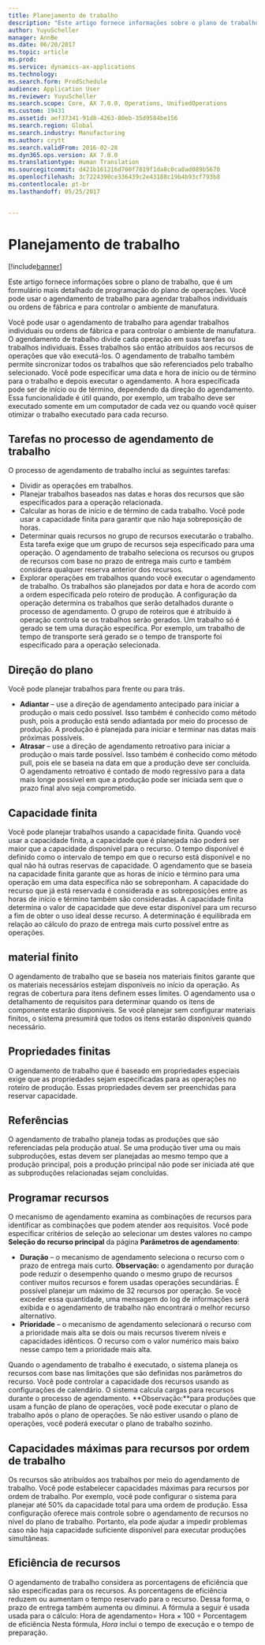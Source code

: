 ```yaml
---
title: Planejamento de trabalho
description: "Este artigo fornece informações sobre o plano de trabalho, que é um formulário mais detalhado de programação do plano de operações. Você pode usar o agendamento de trabalho para agendar trabalhos individuais ou ordens de fábrica e para controlar o ambiente de manufatura."
author: YuyuScheller
manager: AnnBe
ms.date: 06/20/2017
ms.topic: article
ms.prod: 
ms.service: dynamics-ax-applications
ms.technology: 
ms.search.form: ProdSchedule
audience: Application User
ms.reviewer: YuyuScheller
ms.search.scope: Core, AX 7.0.0, Operations, UnifiedOperations
ms.custom: 19431
ms.assetid: aef37341-91d8-4263-80eb-35d9584be156
ms.search.region: Global
ms.search.industry: Manufacturing
ms.author: crytt
ms.search.validFrom: 2016-02-28
ms.dyn365.ops.version: AX 7.0.0
ms.translationtype: Human Translation
ms.sourcegitcommit: d421b161216d700f7819f1da8c0ca8ad089b5670
ms.openlocfilehash: 3c7224390ce336439c2e43188c19b4b93cf793b8
ms.contentlocale: pt-br
ms.lasthandoff: 05/25/2017


---
```


# <a name="job-scheduling"></a>Planejamento de trabalho

[!include[banner](../includes/banner.md)]


Este artigo fornece informações sobre o plano de trabalho, que é um formulário mais detalhado de programação do plano de operações. Você pode usar o agendamento de trabalho para agendar trabalhos individuais ou ordens de fábrica e para controlar o ambiente de manufatura.

Você pode usar o agendamento de trabalho para agendar trabalhos individuais ou ordens de fábrica e para controlar o ambiente de manufatura. O agendamento de trabalho divide cada operação em suas tarefas ou trabalhos individuais. Esses trabalhos são então atribuídos aos recursos de operações que vão executá-los. O agendamento de trabalho também permite sincronizar todos os trabalhos que são referenciados pelo trabalho selecionado. Você pode especificar uma data e hora de início ou de término para o trabalho e depois executar o agendamento. A hora especificada pode ser de início ou de término, dependendo da direção do agendamento. Essa funcionalidade é útil quando, por exemplo, um trabalho deve ser executado somente em um computador de cada vez ou quando você quiser otimizar o trabalho executado para cada recurso.

## <a name="tasks-in-the-job-scheduling-process"></a>Tarefas no processo de agendamento de trabalho
O processo de agendamento de trabalho inclui as seguintes tarefas:

-   Dividir as operações em trabalhos.
-   Planejar trabalhos baseados nas datas e horas dos recursos que são especificados para a operação relacionada.
-   Calcular as horas de início e de término de cada trabalho. Você pode usar a capacidade finita para garantir que não haja sobreposição de horas.
-   Determinar quais recursos no grupo de recursos executarão o trabalho. Esta tarefa exige que um grupo de recursos seja especificado para uma operação. O agendamento de trabalho seleciona os recursos ou grupos de recursos com base no prazo de entrega mais curto e também considera qualquer reserva anterior dos recursos.
-   Explorar operações em trabalhos quando você executar o agendamento de trabalho. Os trabalhos são planejados por data e hora de acordo com a ordem especificada pelo roteiro de produção. A configuração da operação determina os trabalhos que serão detalhados durante o processo de agendamento. O grupo de roteiros que é atribuído à operação controla se os trabalhos serão gerados. Um trabalho só é gerado se tem uma duração específica. Por exemplo, um trabalho de tempo de transporte será gerado se o tempo de transporte foi especificado para a operação selecionada.

## <a name="scheduling-direction"></a>Direção do plano
Você pode planejar trabalhos para frente ou para trás.

-   **Adiantar** – use a direção de agendamento antecipado para iniciar a produção o mais cedo possível. Isso também é conhecido como método push, pois a produção está sendo adiantada por meio do processo de produção. A produção é planejada para iniciar e terminar nas datas mais próximas possíveis.
-   **Atrasar** – use a direção de agendamento retroativo para iniciar a produção o mais tarde possível. Isso também é conhecido como método pull, pois ele se baseia na data em que a produção deve ser concluída. O agendamento retroativo é contado de modo regressivo para a data mais longe possível em que a produção pode ser iniciada sem que o prazo final alvo seja comprometido.

## <a name="finite-capacity"></a>Capacidade finita
Você pode planejar trabalhos usando a capacidade finita. Quando você usar a capacidade finita, a capacidade que é planejada não poderá ser maior que a capacidade disponível para o recurso. O tempo disponível é definido como o intervalo de tempo em que o recurso está disponível e no qual não há outras reservas de capacidade. O agendamento que se baseia na capacidade finita garante que as horas de início e término para uma operação em uma data específica não se sobreponham. A capacidade do recurso que já está reservada é considerada e as sobreposições entre as horas de início e término também são consideradas. A capacidade finita determina o valor de capacidade que deve estar disponível para um recurso a fim de obter o uso ideal desse recurso. A determinação é equilibrada em relação ao cálculo do prazo de entrega mais curto possível entre as operações.

## <a name="finite-materials"></a>material finito
O agendamento de trabalho que se baseia nos materiais finitos garante que os materiais necessários estejam disponíveis no início da operação. As regras de cobertura para itens definem esses limites. O agendamento usa o detalhamento de requisitos para determinar quando os itens de componente estarão disponíveis. Se você planejar sem configurar materiais finitos, o sistema presumirá que todos os itens estarão disponíveis quando necessário.

## <a name="finite-properties"></a>Propriedades finitas
O agendamento de trabalho que é baseado em propriedades especiais exige que as propriedades sejam especificadas para as operações no roteiro de produção. Essas propriedades devem ser preenchidas para reservar capacidade.

## <a name="references"></a>Referências
O agendamento de trabalho planeja todas as produções que são referenciadas pela produção atual. Se uma produção tiver uma ou mais subproduções, estas devem ser planejadas ao mesmo tempo que a produção principal, pois a produção principal não pode ser iniciada até que as subproduções relacionadas sejam concluídas.

## <a name="schedule-resources"></a>Programar recursos
O mecanismo de agendamento examina as combinações de recursos para identificar as combinações que podem atender aos requisitos. Você pode especificar critérios de seleção ao selecionar um destes valores no campo **Seleção do recurso principal** da página **Parâmetros de agendamento**:

-   **Duração** – o mecanismo de agendamento seleciona o recurso com o prazo de entrega mais curto. **Observação:** o agendamento por duração pode reduzir o desempenho quando o mesmo grupo de recursos contiver muitos recursos e forem usadas operações secundárias. É possível planejar um máximo de 32 recursos por operação. Se você exceder essa quantidade, uma mensagem do log de informações será exibida e o agendamento de trabalho não encontrará o melhor recurso alternativo.
-   **Prioridade** – o mecanismo de agendamento selecionará o recurso com a prioridade mais alta se dois ou mais recursos tiverem níveis e capacidades idênticos. O recurso com o valor numérico mais baixo nesse campo tem a prioridade mais alta.

Quando o agendamento de trabalho é executado, o sistema planeja os recursos com base nas limitações que são definidas nos parâmetros do recurso. Você pode controlar a capacidade dos recursos usando as configurações de calendário. O sistema calcula cargas para recursos durante o processo de agendamento. **Observação:**para produções que usam a função de plano de operações, você pode executar o plano de trabalho após o plano de operações. Se não estiver usando o plano de operações, você poderá executar o plano de trabalho sozinho.

## <a name="maximum-capacities-for-resources-per-job-order"></a>Capacidades máximas para recursos por ordem de trabalho
Os recursos são atribuídos aos trabalhos por meio do agendamento de trabalho. Você pode estabelecer capacidades máximas para recursos por ordem de trabalho. Por exemplo, você pode configurar o sistema para planejar até 50% da capacidade total para uma ordem de produção. Essa configuração oferece mais controle sobre o agendamento de recursos no nível do plano de trabalho. Portanto, ela pode ajudar a impedir problemas caso não haja capacidade suficiente disponível para executar produções simultâneas.

## <a name="resource-efficiency"></a>Eficiência de recursos
O agendamento de trabalho considera as porcentagens de eficiência que são especificadas para os recursos. As porcentagens de eficiência reduzem ou aumentam o tempo reservado para o recurso. Dessa forma, o prazo de entrega também aumenta ou diminui. A fórmula a seguir é usada usada para o cálculo: Hora de agendamento= Hora × 100 ÷ Porcentagem de eficiência Nesta fórmula, *Hora* inclui o tempo de execução e o tempo de preparação.




